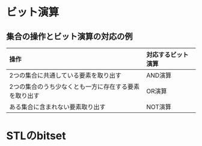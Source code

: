 # ビット演算
## 集合の操作とビット演算の対応の例
| 操作 | 対応するビット演算 | 
|:-----------|:------------|
| 2つの集合に共通している要素を取り出す       | AND演算   | 
| 2つの集合のうち少なくとも一方に存在する要素を取り出す	     | OR演算      | 
| ある集合に含まれない要素取り出す      | NOT演算      |

# STLのbitset

